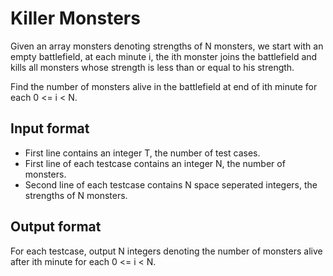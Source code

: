 # Killer Monsters

Given an array monsters denoting strengths of N monsters, we start with an empty battlefield, at each minute i, the ith monster joins the battlefield and kills all monsters whose strength is less than or equal to his strength.

Find the number of monsters alive in the battlefield at end of ith minute for each 0 <= i < N.

## Input format

- First line contains an integer T, the number of test cases.
- First line of each testcase contains an integer N, the number of monsters.
- Second line of each testcase contains N space seperated integers, the strengths of N monsters.

## Output format

For each testcase, output N integers denoting the number of monsters alive after ith minute for each 0 <= i < N.
